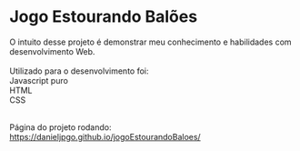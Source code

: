 # Jogo Estourando Balões
O intuito desse projeto é demonstrar meu conhecimento e habilidades com desenvolvimento Web.<br><br>
Utilizado para o desenvolvimento foi:<br>
Javascript puro<br>
HTML<br>
CSS<br><br>

Página do projeto rodando:<br>
https://danieljpgo.github.io/jogoEstourandoBaloes/

